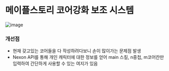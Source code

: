 # 메이플스토리 코어강화 보조 시스템
![image](https://github.com/user-attachments/assets/d0c7baa5-036a-4b3a-b085-e992be76cc31)


### 개선점
- 현재 갖고있는 코어들을 다 작성하려다보니 손이 많이가는 문제점 발생
- Nexon API를 통해 개인 캐릭터에 대한 정보를 얻어 main 스킬, n중첩, m코어칸만 입력하여 간단하게 사용할 수 있는 여지가 있음 
